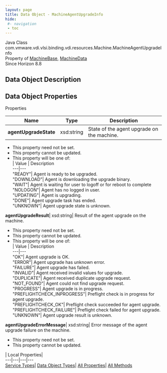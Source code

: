 ```yaml
---
layout: page
title: Data Object - MachineAgentUpgradeInfo
hide:
 #- navigation
 - toc
---
```






Java Class
    com.vmware.vdi.vlsi.binding.vdi.resources.Machine.MachineAgentUpgradeInfo  
Property of
     [MachineBase](vdi.resources.Machine.MachineBase.md#field_detail), [MachineData](vdi.resources.Machine.MachineData.md#field_detail)  
Since 
    Horizon 8.8

## Data Object Description 

## Data Object Properties

Properties

Name |  Type |  Description   
---|---|---  
**agentUpgradeState**|  xsd:string|  State of the agent upgrade on the machine.   


 * This property need not be set.
 * This property cannot be updated.
  * This property will be one of:  
|  Value |  Description   
---|---  
"READY"| Agent is ready to be upgraded.  
"DOWNLOAD"| Agent is downloading the upgrade binary.  
"WAIT"| Agent is waiting for user to logoff or for reboot to complete  
"NOLOGON"| Agent has no logged in user.  
"UPDATING"| Agent is upgrading.  
"DONE"| Agent upgrade task has ended.  
"UNKNOWN"| Agent upgrade state is unknown.  

  
**agentUpgradeResult**|  xsd:string|  Result of the agent upgrade on the machine.   


 * This property need not be set.
 * This property cannot be updated.
  * This property will be one of:  
|  Value |  Description   
---|---  
"OK"| Agent upgrade is OK.  
"ERROR"| Agent upgrade has unknown error.  
"FAILURE"| Agent upgrade has failed.  
"INVALID"| Agent received invalid values for upgrade.  
"DUPLICATE"| Agent received duplicate upgrade request.  
"NOT_FOUND"| Agent could not find upgrade request.  
"PROGRESS"| Agent upgrade is in progress.  
"PREFLIGHTCHECK_INPROGRESS"| Preflight check is in progress for agent upgrade.  
"PREFLIGHTCHECK_OK"| Preflight check succeeded for agent upgrade.  
"PREFLIGHTCHECK_FAILURE"| Preflight check failed for agent upgrade.  
"UNKNOWN"| Agent upgrade result is unknown.  

  
**agentUpgradeErrorMessage**|  xsd:string|  Error message of the agent upgrade failure on the machine.   


 * This property need not be set.
 * This property cannot be updated.

  
  
  
 | Local Properties|   
---|---|---|---  
[Service Types](index-mo_types.md)| [Data Object Types](index-do_types.md)| [All Properties](index-properties.md)| [All Methods](index-methods.md)  
  
  

